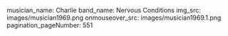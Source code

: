 musician_name: Charlie
band_name: Nervous Conditions
img_src: images/musician1969.png
onmouseover_src: images/musician1969.1.png
pagination_pageNumber: 551